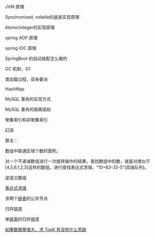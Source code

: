 

JVM 原理

Synchronized, volatile的底层实现原理

AtomicInteger的实现原理



spring AOP 原理

spring IOC 原理

SpringBoot 的自动装配怎么做的



GC 机制，G1

类加载过程，双亲委派

HashMap



MySQL 事务的实现方式

MySQL 事务的隔离级别

聚集索引和非聚集索引

幻读





算法：

数组中联通区域个数的面积。



对一个不递减数组进行一次旋转操作的结果，查找数组中的数，就是对类似于[4,5,6,1,2,3]这样的数组，进行查找表达式求值，“10+8*3-3*2-5”(双端队列)。



逆波兰数组



 [表达式求值](https://www.nowcoder.com/jump/super-jump/word?word=表达式求值)



求两个[链表](https://www.nowcoder.com/jump/super-jump/word?word=链表)的公共节点



归并[排序](https://www.nowcoder.com/jump/super-jump/word?word=排序)



单[链表](https://www.nowcoder.com/jump/super-jump/word?word=链表)的归并[排序](https://www.nowcoder.com/jump/super-jump/word?word=排序)



[如果数据量很大，求 TopK 有没有什么思路](https://blog.csdn.net/CSDN___LYY/article/details/82909081)





























































